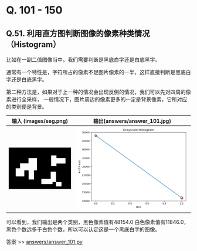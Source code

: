 # Q. 101 - 150


## Q.51. 利用直方图判断图像的像素种类情况（Histogram）

比如在一副二值图像当中，我们需要判断是黑底白字还是白底黑字。

通常有一个特性是，字符所占的像素不足图片像素的一半，这样直接判断是黑底白字还是白底黑字。

第二种方法是，如果对于上一种的情况会出现反例的情况，我们可以先对四周的像素进行全采样，
一般情况下，图片周边的像素更多的一定是背景像素，它所对应的类别便是背景。

| 输入 (images/seg.png) | 输出(answers/answer_101.jpg) |
| :------------: | :-------------------------: |
|  ![](images/seg.png)  | ![](answers/answer_101.jpg)  |

可以看到，我们输出是两个类别，黑色像素值有48154.0 白色像素值有11846.0，黑色个数远多于白色个数，所以可以认定这是一个黑底白字的图像。

答案 >> [answers/answer_101.py](https://github.com/yeLer/ImageProcessing100Wen/tree/master/Question_101_110/answers/answer_101.py)

